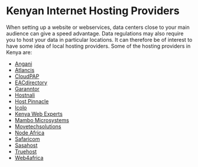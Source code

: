 # Kenyan Internet Hosting Providers

When setting up a website or webservices, data centers close to your main 
audience can give a speed advantage. Data regulations may also require you
to host your data in particular locations. It can therefore be of interest
to have some idea of local hosting providers. Some of the hosting providers
in Kenya are:

* [Angani](http://www.angani.co/)
* [Atlancis](https://atlancis.com/)
* [CloudPAP](https://www.cloudpap.com)
* [EACdirectory](https://www.eacdirectory.co.ke)
* [Garanntor](https://www.garanntor.co.ke/)
* [Hostnali](https://hostnali.com/)
* [Host Pinnacle](https://www.hostpinnacle.co.ke/)
* [Icolo](https://www.icolo.io/)
* [Kenya Web Experts](https://kenyawebexperts.com/)
* [Mambo Microsystems](https://www.mambo.co.ke/)
* [Movetechsolutions](https://www.movetechsolutions.com/)
* [Node Africa](https://node.africa/)
* [Safaricom](https://www.safaricom.co.ke/business/corporate/cloud-and-hosting-services/website-and-email-services)
* [Sasahost](https://www.sasahost.co.ke/)
* [Truehost](https://www.truehost.co.ke/servers-vps-in-kenya/)
* [Web4africa](https://web4africa.co.ke)
